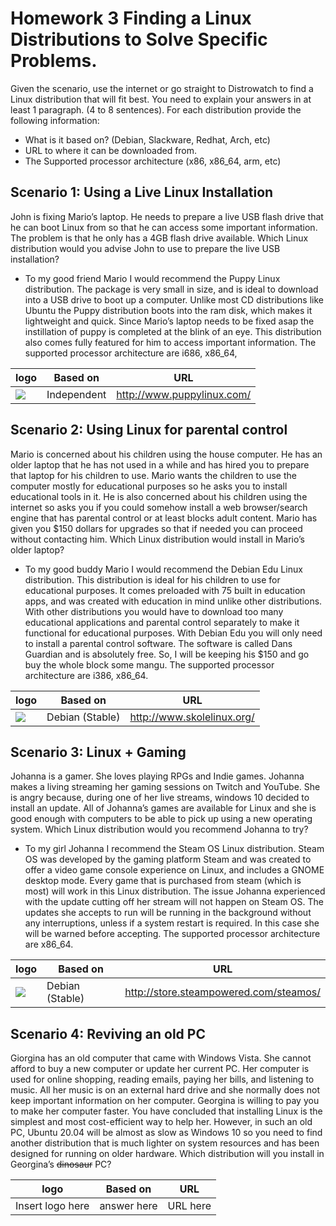 # Homework 3 Finding a Linux Distributions to Solve Specific Problems.

Given the scenario, use the internet or go straight to Distrowatch to find a Linux distribution that will fit best. You need to explain your answers in at least 1 paragraph. (4 to 8 sentences). For each distribution provide the following information:
* What is it based on? (Debian, Slackware, Redhat, Arch, etc)
* URL to where it can be downloaded from.
* The Supported processor architecture (x86, x86_64, arm, etc)
  
## Scenario 1: Using a Live Linux Installation

John is fixing Mario’s laptop. He needs to prepare a live USB flash drive that he can boot Linux from so that he can access some important information. The problem is that he only has a 4GB flash drive available. Which Linux distribution would you advise John to use to prepare the live USB installation?
* To my good friend Mario I would recommend the Puppy Linux distribution. The package is very small in size, and is ideal to download into a USB drive to boot up a computer. Unlike most CD distributions like Ubuntu the Puppy distribution boots into the ram disk, which makes it lightweight and quick. Since Mario’s laptop needs to be fixed asap the instillation of puppy is completed at the blink of an eye. This distribution also comes fully featured for him to access important information. The supported processor architecture are   i686, x86_64,

logo | Based on | URL 
-----|----------|-----
![](https://distrowatch.com/images/yvzhuwbpy/puppy.png) | Independent | http://www.puppylinux.com/

## Scenario 2: Using Linux for parental control
Mario is concerned about his children using the house computer. He has an older laptop that he has not used in a while and has hired you to prepare that laptop for his children to use. Mario wants the children to use the computer mostly for educational purposes so he asks you to install educational tools in it. He is also concerned about his children using the internet so asks you if you could somehow install a web browser/search engine that has parental control or at least blocks adult content. Mario has given you $150 dollars for upgrades so that if needed you can proceed without contacting him. Which Linux distribution would install in Mario’s older laptop? 
* To my good buddy Mario I would recommend the Debian Edu Linux distribution. This distribution is ideal for his children to use for educational purposes. It comes preloaded with 75 built in education apps, and was created with education in mind unlike other distributions. With other distributions you would have to  download too many educational applications and parental control separately to make it functional for educational purposes. With Debian Edu you will only need to install a parental control software. The software is called Dans Guardian and is absolutely free. So, I will be keeping his $150 and go buy the whole block some mangu. The supported processor architecture are  i386, x86_64.

logo | Based on | URL 
-----|----------|-----
![](https://distrowatch.com/images/yvzhuwbpy/skolelinux.png) | Debian (Stable) | http://www.skolelinux.org/

## Scenario 3: Linux + Gaming
Johanna is a gamer. She loves playing RPGs and Indie games. Johanna makes a living streaming her gaming sessions on Twitch and YouTube. She is angry because, during one of her live streams, windows 10 decided to install an update. All of Johanna’s games are available for Linux and she is good enough with computers to be able to pick up using a new operating system. Which Linux distribution would you recommend Johanna to try?
* To my girl Johanna I recommend the Steam OS Linux distribution. Steam OS was developed by the gaming platform Steam and was created to offer a video game console experience on Linux, and includes a GNOME desktop mode. Every game that is purchased from steam (which is most) will work in this Linux distribution. The issue Johanna experienced with the update cutting off her stream will not happen on Steam OS. The updates she accepts to run will be running in the background without any interruptions, unless if a system restart is required. In this case she will be warned before accepting. The supported processor architecture are  x86_64.

logo | Based on | URL 
-----|----------|-----
![](https://distrowatch.com/images/yvzhuwbpy/steamos.png) | Debian (Stable) |  	http://store.steampowered.com/steamos/

## Scenario 4: Reviving an old PC
Giorgina has an old computer that came with Windows Vista. She cannot afford to buy a new computer or update her current PC. Her computer is used for online shopping, reading emails, paying her bills, and listening to music. All her music is on an external hard drive and she normally does not keep important information on her computer. Georgina is willing to pay you to make her computer faster. You have concluded that installing Linux is the simplest and most cost-efficient way to help her. However, in such an old PC, Ubuntu 20.04 will be almost as slow as Windows 10 so you need to find another distribution that is much lighter on system resources and has been designed for running on older hardware. Which distribution will you install in Georgina’s ~~dinosaur~~ PC?

logo | Based on | URL 
-----|----------|-----
Insert logo here | answer here | URL here
